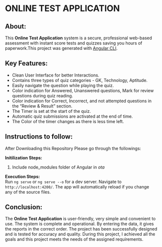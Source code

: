 # ONLINE TEST APPLICATION

## About:

This **Online Test Application** system is a secure, professional web-based assessment with instant score
tests and quizzes saving you hours of paperwork.This project was generated with [Angular CLI](https://github.com/angular/angular-cli).

## Key Features:

- Clean User Interface for better Interactions.
- Contains three types of quiz categories - GK, Technology, Aptitude.
- Easily navigate the question while playing the quiz.
- Color indication for Answered, Unanswered questions, Mark for review questions during quiz reading.
- Color indication for Correct, Incorrect, and not attempted questions in the “Review & Result” section.
- The Timer is set at the start of the quiz.
- Automatic quiz submissions are activated at the end of time.
- The Color of the timer changes as there is less time left.

## Instructions to follow:
After Downloading this Repository Please go through the followings:</br>

**Initilization Steps:**</br>
1. Include node_modules folder of Angular in *ota* </br>

**Execution Steps:**</br>
Run `ng serve` or `ng serve --o` for a dev server. Navigate to `http://localhost:4200/`. The app will automatically reload if you change any of the source files.

## Conclusion:
The **Online Test Application** is user-friendly, very simple and convenient to use. The system is complete and operational.
By entering the data, it gives the reports in the correct order. The project has been successfully designed and is tested for accuracy and quality. During this project, I achieved
all the goals and this project meets the needs of the assigned requirements.
